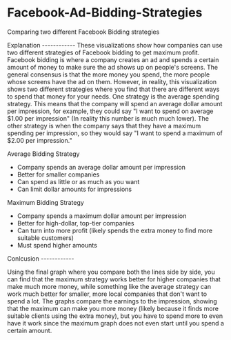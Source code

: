 # Facebook-Ad-Bidding-Strategies
Comparing two different Facebook Bidding strategies

Explanation ------------
These visualizations show how companies can use two different strategies of Facebook bidding to get maximum profit. Facebook bidding is where a company creates an ad and spends a certain amount of money to make sure the ad shows up on people's screens. The general consensus is that the more money you spend, the more people whose screens have the ad on them. However, in reality, this visualization shows two different strategies where you find that there are different ways to spend that money for your needs. One strategy is the average spending strategy. This means that the company will spend an average dollar amount per impression, for example, they could say "I want to spend on average $1.00 per impression" (In reality this number is much much lower). The other strategy is when the company says that they have a maximum spending per impression, so they would say "I want to spend a maximum of $2.00 per impression." 


Average Bidding Strategy

+ Company spends an average dollar amount per impression
+ Better for smaller companies
+ Can spend as little or as much as you want
+ Can limit dollar amounts for impressions

Maximum Bidding Strategy

+ Company spends a maximum dollar amount per impression
+ Better for high-dollar, top-tier companies
+ Can turn into more profit (likely spends the extra money to find more suitable customers)
+ Must spend higher amounts


Conlcusion ------------


Using the final graph where you compare both the lines side by side, you can find that the maximum strategy works better for higher companies that make much more money, while something like the average strategy can work much better for smaller, more local companies that don't want to spend a lot. The graphs compare the earnings to the impression, showing that the maximum can make you more money (likely because it finds more suitable clients using the extra money), but you have to spend more to even have it work since the maximum graph does not even start until you spend a certain amount.
